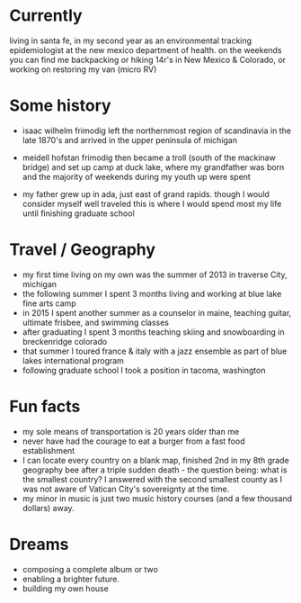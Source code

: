 
# Currently

living in santa fe, in my second year as an environmental tracking epidemiologist at the new mexico department of health. on the weekends you can find me backpacking or hiking 14r's in New Mexico & Colorado, or working on restoring my van (micro RV)

# Some history

- isaac wilhelm frimodig left the northernmost region of scandinavia in the late 1870's and arrived in the upper peninsula of michigan

- meidell hofstan frimodig then became a troll (south of the mackinaw bridge) and set up camp at duck lake, where my grandfather was born and the majority of weekends during my youth up were spent

- my father grew up in ada, just east of grand rapids. though I would consider myself well traveled this is where I would spend most my life until finishing graduate school

# Travel / Geography

- my first time living on my own was the summer of 2013 in traverse City, michigan
- the following summer I spent 3 months living and working at blue lake fine arts camp
- in 2015 I spent another summer as a counselor in maine, teaching guitar, ultimate frisbee, and swimming classes
- after graduating I spent 3 months teaching skiing and snowboarding in breckenridge colorado
- that summer I toured france & italy with a jazz ensemble as part of blue lakes international program
- following graduate school I took a position in tacoma, washington

# Fun facts

- my sole means of transportation is 20 years older than me
- never have had the courage to eat a burger from a fast food establishment
- I can locate every country on a blank map, finished 2nd in my 8th grade geography bee after a triple sudden death - the question being: what is the smallest country? I answered with the second smallest county as I was not aware of Vatican City's sovereignty at the time.
- my minor in music is just two music history courses (and a few thousand dollars) away. 

# Dreams

- composing a complete album or two
- enabling a brighter future.
- building my own house

